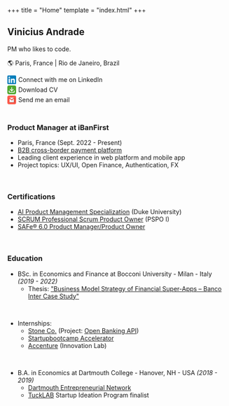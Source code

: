 +++
title = "Home"
template = "index.html"
+++

## Vinicius Andrade
PM who likes to code.

🌎 Paris, France | Rio de Janeiro, Brazil

<a href="https://www.linkedin.com/in/vinicius-saraiva/" style="display: inline-flex; align-items: center; text-decoration: none;">
  <img src="/images/linkedin.png" alt="LinkedIn" width="20" height="20" style="margin-right: 5px; border: none; border-radius: 1px;">
  <span>Connect with me on LinkedIn</span>
</a>

<br>

<a href="/files/Forever-young-Bob-Dylan-lyrics.pdf" style="display: inline-flex; align-items: center; text-decoration: none;">
  <img src="/images/download.png" alt="Download" width="20" height="20" style="margin-right: 5px; border: none; border-radius: 4px;">
  <span>Download CV</span>
</a>

<br>

<a href="mailto:v.saraiva.andrade@gmail.com" style="display: inline-flex; align-items: center; text-decoration: none;">
  <img src="/images/email.png" alt="Email" width="20" height="20" style="margin-right: 5px; border: none; border-radius: 4px;">
  <span>Send me an email</span>
</a>

<br>
<br>


### Product Manager at iBanFirst
- Paris, France (Sept. 2022 - Present)
- [B2B cross-border payment platform](https://www.ibanfirst.com/)
- Leading client experience in web platform and mobile app
- Project topics: UX/UI, Open Finance, Authentication, FX

<br>

### Certifications
- [AI Product Management Specialization](https://www.coursera.org/account/accomplishments/specialization/H4NB34M5Y9V4) (Duke University)
- [SCRUM Professional Scrum Product Owner](https://www.credly.com/badges/19100cdc-f29a-4272-ba95-2810e33a9299/public_url) (PSPO I)
- [SAFe® 6.0 Product Manager/Product Owner](https://www.credly.com/badges/ce4d43d0-8404-4e98-910b-a33508f98f17/public_url)

<br>

### Education
- BSc. in Economics and Finance at Bocconi University - Milan - Italy _(2019 - 2022)_
  - Thesis: ["Business Model Strategy of Financial Super-Apps – Banco Inter Case Study"](/thesis)

<br>

- Internships:
  - [Stone Co.](https://investors.stone.co/) (Project: [Open Banking API](https://docs.openbank.stone.com.br/))
  - [Startupbootcamp Accelerator](https://www.startupbootcamp.org/)
  - [Accenture](https://www.accenture.com/us-en/services/about/accenture-customer-innovation-network-milan) (Innovation Lab)

<br>

- B.A. in Economics at Dartmouth College - Hanover, NH - USA _(2018 - 2019)_
  - [Dartmouth Entrepreneurial Network](https://magnuson.dartmouth.edu/experiential-learning-2/)
  - [TuckLAB](https://magnuson.dartmouth.edu/tucklab-3/) Startup Ideation Program finalist

<br>